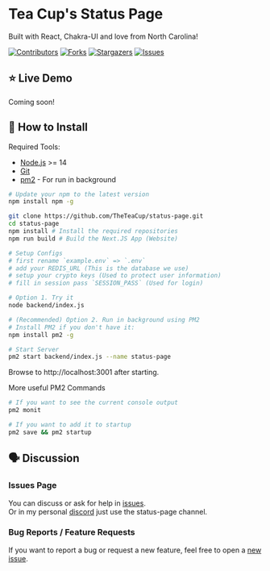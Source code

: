 # Tea Cup's Status Page

Built with React, Chakra-UI and love from North Carolina!

[![Contributors][contributors-shield]][contributors-url]
[![Forks][forks-shield]][forks-url]
[![Stargazers][stars-shield]][stars-url]
[![Issues][issues-shield]][issues-url]

## ⭐ Live Demo

Coming soon!

## 🔧 How to Install

Required Tools:

- [Node.js](https://nodejs.org/en/download/) >= 14
- [Git](https://git-scm.com/downloads)
- [pm2](https://pm2.keymetrics.io/) - For run in background

```bash
# Update your npm to the latest version
npm install npm -g

git clone https://github.com/TheTeaCup/status-page.git
cd status-page
npm install # Install the required repositories
npm run build # Build the Next.JS App (Website)

# Setup Configs
# first rename `example.env` => `.env`
# add your REDIS_URL (This is the database we use)
# setup your crypto keys (Used to protect user information)
# fill in session pass `SESSION_PASS` (Used for login)

# Option 1. Try it
node backend/index.js

# (Recommended) Option 2. Run in background using PM2
# Install PM2 if you don't have it: 
npm install pm2 -g

# Start Server
pm2 start backend/index.js --name status-page


```

Browse to http://localhost:3001 after starting.

More useful PM2 Commands

```bash
# If you want to see the current console output
pm2 monit

# If you want to add it to startup
pm2 save && pm2 startup
```

## 🗣️ Discussion

### Issues Page

You can discuss or ask for help in [issues](https://github.com/TheTeaCup/status-page/issues). <br/>
Or in my personal [discord](https://discord.gg/v9sfD3JNEH) just use the status-page channel.

### Bug Reports / Feature Requests

If you want to report a bug or request a new feature, feel free to open
a [new issue](https://github.com/TheTeaCup/status-page/issues).


[contributors-shield]: https://img.shields.io/github/contributors/TheTeaCup/status-page.svg?style=for-the-badge

[contributors-url]: https://github.com/TheTeaCup/status-page/graphs/contributors

[forks-shield]: https://img.shields.io/github/forks/TheTeaCup/status-page.svg?style=for-the-badge

[forks-url]: https://github.com/TheTeaCup/status-page/network/members

[stars-shield]: https://img.shields.io/github/stars/TheTeaCup/status-page.svg?style=for-the-badge

[stars-url]: https://github.com/TheTeaCup/status-page/stargazers

[issues-shield]: https://img.shields.io/github/issues/TheTeaCup/status-page.svg?style=for-the-badge

[issues-url]: https://github.com/TheTeaCup/status-page/issues